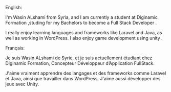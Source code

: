 English:

I'm Wasin ALshami from Syria, and I am currently a student at Diginamic Formation ,studing for my Bachelors to become a Full Stack Developer .

I really enjoy learning languages and frameworks like Laravel and Java, as well as working in WordPress. I also enjoy game development using unity .

Français:

Je suis Wasin ALshami de Syrie, et je suis actuellement étudiant chez Diginamic Formation, Concepteur Développeur d’Application FullStack.

J'aime vraiment apprendre des langages et des frameworks comme Laravel et Java, ainsi que travailler dans WordPress. J'aime aussi développer des jeux avec Unity.
